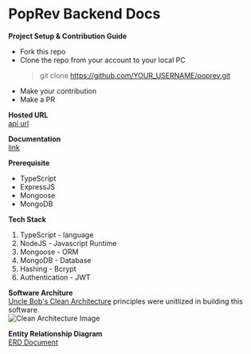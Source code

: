 # PopRev Backend Docs

**Project Setup & Contribution Guide**

- Fork this repo
- Clone the repo from your account to your local PC
  > git clone https://github.com/YOUR_USERNAME/poprev.git
- Make your contribution
- Make a PR

**Hosted URL**  
[api url](https://github.com/Emekarr/poprev)


**Documentation**  
[link](https://documenter.getpostman.com/view/25448990/2s8ZDcyKD6)

**Prerequisite**

- TypeScript
- ExpressJS
- Mongoose
- MongoDB

**Tech Stack**

1. TypeScript - language
2. NodeJS - Javascript Runtime
3. Mongoose - ORM
4. MongoDB - Database
5. Hashing - Bcrypt
6. Authentication - JWT

**Software Architure**  
[Uncle Bob's Clean Architecture](https://blog.cleancoder.com/uncle-bob/2012/08/13/the-clean-architecture.html) principles were unitlized in building this software.  
![Clean Architecture Image](https://blog.cleancoder.com/uncle-bob/images/2012-08-13-the-clean-architecture/CleanArchitecture.jpg)

**Entity Relationship Diagram**  
[ERD Document](https://dbdiagram.io/d/63cea958296d97641d7b8147)
